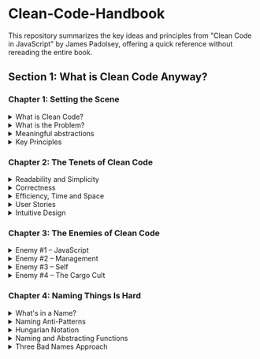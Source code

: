 # Clean-Code-Handbook
This repository summarizes the key ideas and principles from "Clean Code in JavaScript" by James Padolsey, offering a quick reference without rereading the entire book.

## Section 1: What is Clean Code Anyway?

### Chapter 1: Setting the Scene

<details> 
  <summary>What is Clean Code?</summary>
  
- Clean code is simple, clear, and maintainable.

- It prioritizes readability for humans over machines.
  
</details> 

<details>
  <summary>What is the Problem?</summary>
  
   Understanding the user's needs is crucial in programming. To effectively address a problem, we must ask key questions:
  
  - What problem is the user encountering?
  - How do they currently carry out this task?
  - What existing solutions are there and how do they work?
  
  By thoroughly understanding the problem, we can ideate, plan, and write code that effectively resolves it. Our perception of the problem shapes the model we create, which ultimately influences the solution we develop.

</details>

<details>
  <summary>Meaningful abstractions</summary>
  
- Abstraction simplifies complexity by presenting it in a more understandable form. In coding, abstractions allow us to manage complexity without needing to grasp all underlying details. The key is that every line of code involves using, creating, or communicating abstractions.
  ![Screenshot_1](https://github.com/user-attachments/assets/4909a76c-53fc-4e42-854d-11d45ab8a3a0)

  
- The tower of abstraction represents the layers of complexity in technology, from hardware at the base to high-level interfaces at the top. Each layer abstracts complexity for the layer above. When writing code, we're adding to this tower, with users either being other developers or end-users who interact with the simplified interfaces we've built. 
 ![Screenshot_2](https://github.com/user-attachments/assets/5520edc6-e8b8-4131-95fa-8dc58d5ce3c0)

</details>

<details> 
  <summary>Key Principles</summary>
- Code should be readable, understandable, and maintainable.
- Avoid unnecessary complexity and always aim for simplicity in structure and logic.
</details>


### Chapter 2: The Tenets of Clean Code

<details> 
  <summary>Readability and Simplicity</summary>
  
- Readable code is paramount. It should be easy for others (or your future self) to understand the intent of the code without extensive comments or documentation.

- Simple solutions to problems are often the best, avoiding unnecessary abstraction and complexity.

1. **Correct**: The code performs its intended function accurately.
2. **Stable**: It consistently behaves as expected under various conditions.
3. **Resilient**: It gracefully handles errors and unexpected situations.

#### Example

```javascript
// Instead of this:
  const r = (x, y) => Math.sqrt(Math.pow(x, 2) + Math.pow(y, 2)); 

// Write this:
  function calculateHypotenuse(x, y) {
    return Math.sqrt(x * x + y * y);
}
```
  
</details> 

<details>
  <summary>Correctness</summary>
  
  Correct code meets predefined expectations and requirements.

  ### Establishing Correctness

1. **Understand Requirements**:
   - Requirements should guide how the code should behave.

3. **Handle Edge Cases**:
   - Recognize and manage special scenarios and edge cases.

4. **Use Existing Libraries**:
   - Prefer using well-tested open-source libraries for common tasks. 

5. **Test Thoroughly**:
   - Develop comprehensive tests to ensure your code meets all requirements and handles various scenarios effectively.
  
</details>

<details>
  <summary>Efficiency, Time and Space </summary>

  Efficiency in software development focuses on optimizing resource use—time, space, and performance—while minimizing waste. Key aspects include:

- Performance: Enhancing execution speed.
- Resource Use: Reducing memory and CPU consumption.
- Economy: Designing cost-effective code.
- Ecology: Lowering environmental impact.

#### Time Optimization
  Efficient time management ensures faster performance and better user experience by:

- Reducing execution time.
- Optimizing CPU usage.
- Enhancing responsiveness through techniques like asynchronous programming.
  
#### Space Optimization  
  Effective space management minimizes data size and improves performance by:

- Optimizing memory usage.
- Reducing data duplication.
- Efficiently managing bandwidth.

Balancing these factors leads to software that is not only effective but also environmentally and user-friendly.

</details>

<details>
  <summary>User Stories</summary>
  
 User stories articulate system requirements from the user's perspective, commonly used in Agile methodologies like Scrum(breaks work into smaller parts, iterative development, delivering high value).

### Structure 

- **Person**:The user role benefiting from the feature.
- **Want**:  The desired functionality.
- **Purpose**: The benefit of the feature for the user.

### Examples

- **Add Contact**:
- **Delete Contact**:
- **Find Contact**:

### Benefits of User Stories

1. **User Focus**: Clarifies requirements based on user needs. 
2. **Development Guidance**: Provides clear goals for prioritization.
3. **Usability**:  Helps create intuitive solutions.

</details>

<details>
  <summary>Intuitive Design</summary>
  
Intuitive design aims to create user interfaces that are easy to understand and use without extensive cognitive effort.

### Principles 

1. **Consistency**: Use familiar patterns to reduce learning curves.

2. **Clarity**: Design elements should clearly convey their functions.

3. **Feedback**: Provide immediate responses to user actions.

### Examples

- Common icons (e.g., "X" for close).

- Naming conventions (e.g., Boolean functions starting with "is"). (e.g., `isValid`, `isCompleted`). it helps users quickly understand the return type.

- Color coding (e.g., green for success, red for errors).

</details>


### Chapter 3: The Enemies of Clean Code

<details>
  <summary>Enemy #1 – JavaScript</summary>

  JavaScript is a versatile language that presents challenges for clean coding due to its flexibility and rapidly evolving ecosystem. Key issues include:

  - **Complexity:** A wide array of frameworks and libraries can lead to inconsistencies.

  - **Diverse Approaches:** Multiple ways to achieve goals complicate clean code practices.

  </details>

  <details>
  <summary>Enemy #2 – Management</summary>

  Management practices can compromise clean code quality through:

  - **Pressure to Ship:** Deadlines may result in neglected documentation, architecture degradation, and insufficient testing.

  - **Bad Metrics:** Metrics that don't align with clean code principles can misguide priorities.

  - **Lack of Ownership:** Absence of responsibility leads to fragile, inefficient code.

  </details>

  <details>
  <summary>Enemy #3 – Self</summary>

 Programmers must balance ego and pride to maintain clean code:

  - **Avoid Complex Syntax:**Prioritize simplicity and readability over showcasing skill.

  - **Team Dynamics:** Embrace compromise and understanding in differing opinions.

  - **Address Imposter Syndrome:** Recognize self-worth and communicate confidently despite self-doubt.

  </details>

  <details>
  <summary>Enemy #4 – The Cargo Cult</summary>

  Cargo culting involves imitating practices without understanding their purpose. Key points include:

  - **Pressure to Ship:** Deadlines may result in neglected documentation, architecture degradation, and insufficient testing.

  - **Blind Imitation:**  Copying code or practices without understanding can lead to inefficiencies.

  - **Tool Adoption:** Use tools and libraries critically, evaluating their suitability and relevance.


  </details>

### Chapter 4: Naming Things Is Hard

<details>
  <summary>What's in a Name?</summary>
  
Choosing a good name is subjective and depends on the context, experience, and language. Good names should reflect:

- **Purpose:** 
  A well-chosen name clearly indicates the purpose of a function, variable, or class. Names should be self-evident within their context, avoiding unnecessary comments.

  #### Example: 

  ```javascript
    class TenancyAgreement {
    // Better names communicate purpose effectively
    documentId; 
    documentTimestamp;
  }
  ```

- **Concept:** Good names convey the underlying idea or concept they represent, which is essential for understanding the intent behind the code.

 #### Example: 

  ```javascript
   const status = {
      rejectedDeal,
      acceptedDeal,
      pendingDeal,
      stalledDeal
};
  ```


- **Contract:** Expectations about its behavior. A good name sets expectations about its usage:

1. Boolean variables prefixed with is.

2. Constants in uppercase.

3. Plural names indicate collections.

</details>

<details>
  <summary>Naming Anti-Patterns</summary>

Avoid common naming pitfalls:

1. **Needlessly Short Names**

Short names often obscure intent and rely on specific knowledge.

#### Example: 

  ```javascript
  //Bad Namning:

   function incId(id, f) {
    for (let x = 0; x < ids.length; ++x) {
        if (ids[x].id === id && f(ids[x])) {
            ids[x].n++;
        }
    }
}


//Good Naming:

function incrementJobInstancesByIdIfFilter(id, filter) {
    for (let i = 0; i < jobs.length; i++) {
        let job = jobs[i];
        if (job.id === id && filter(job)) {
            job.nInstances++;
        }
    }
}
  ```

  2. **Needlessly Exotic Names**

Exotic names can confuse the reader.

#### Example: 

  ```javascript
  //Bad Namning:

  function deStylizeParameters(params) {
    disEntangleParams(params, p => !!p.style).obliterate();
}

//Good Naming:

function removeStylingFromParams(params) {
    filterParams(params, param => !!param.style).remove();
}
  ```

3. **Needlessly Long Names**

Long names can indicate confusion and complexity.

#### Example: 

  ```javascript
  //Bad Namning:

documentManager.refreshAndSaveSignedAndNonPendingDocuments();

//Good Naming:

documentManager.refreshSignedDocuments();
documentManager.refreshNonPendingDocuments();
documentManager.saveSignedDocuments();
documentManager.saveNonPendingDocuments();

  ```

</details>


<details>
<summary>Hungarian Notation</summary>

Hungarian Notation involves prefixing variable names with type information, which can be useful but also has its disadvantages in JavaScript.

#### Example: 

  ```javascript
  function renderArticle(name) {
    const article = Article.getByName(name);
    const title = article.getTitle();
    const strArticle = article.toString();
    // ...
}

  ```
</details>

<details>
<summary>Naming and Abstracting Functions</summary>

Function names should be imperative, avoiding over-qualification.

#### Example: 

  ```javascript
  function findBicycle({ color, frontWheel }) {
    // Implementation
}


  ```
</details>

<details>
<summary>Three Bad Names Approach</summary>

To overcome naming challenges, generate three imperfect names and refine from there.

#### Example: 

  ```javascript
 // Generate three bad names
// 1. matchUsernameAgainstForbiddenWords
// 2. checkForForbiddenWordConflicts
// 3. isUsernameReservedWord

// Refine to a suitable name
let finalName = isUsernameForbiddenWord;

  ```
This technique facilitates brainstorming and leads to clearer names.

</details>


